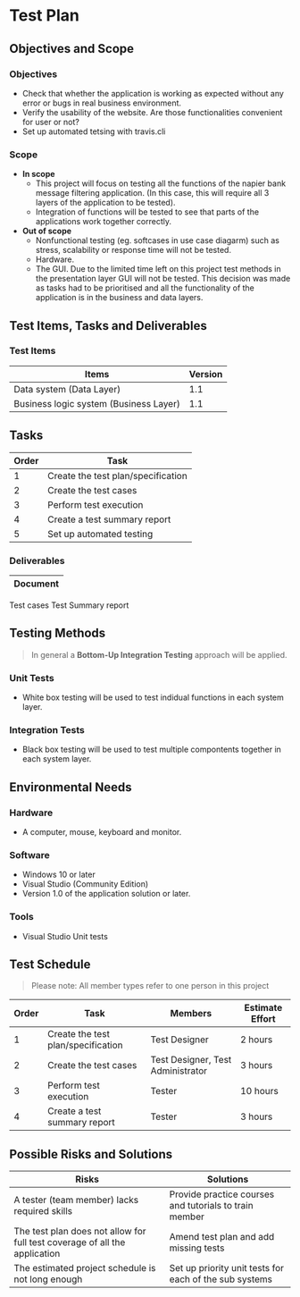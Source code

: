# Test Plan

## Objectives and Scope

### Objectives
- Check that whether the application is working as expected without any error or bugs in real business environment.
- Verify the usability of the website. Are those functionalities convenient for user or not?
- Set up automated tetsing with travis.cli

### Scope
- **In scope**
  - This project will focus on testing all the functions of the napier bank message filtering application. (In this case, this will require all 3 layers of the application to be tested).
  - Integration of functions will be tested to see that parts of the applications work together correctly.
- **Out of scope**
  - Nonfunctional testing (eg. softcases in use case diagarm) such as stress, scalability or response time will not be tested.
  - Hardware.
  - The GUI. Due to the limited time left on this project test methods in the presentation layer GUI will not be tested. This decision was made as tasks had to be prioritised and all the functionality of the application is in the business and data layers.

## Test Items, Tasks and Deliverables

### Test Items
Items|Version
------------|------------
Data system (Data Layer)|1.1
Business logic system (Business Layer)|1.1

## Tasks
Order|Task
------------|------------
1|Create the test plan/specification
2|Create the test cases
3|Perform test execution
4|Create a test summary report
5|Set up automated testing

### Deliverables
Document|
------------|
Test cases
Test Summary report

## Testing Methods

> In general a **Bottom-Up Integration Testing** approach will be applied.

### Unit Tests
- White box testing will be used to test indidual functions in each system layer. 

### Integration Tests
- Black box testing will be used to test multiple compontents together in each system layer.

## Environmental Needs

### Hardware
- A computer, mouse, keyboard and monitor.

### Software
- Windows 10 or later
- Visual Studio (Community Edition)
- Version 1.0 of the application solution or later.

### Tools
- Visual Studio Unit tests

## Test Schedule

> Please note: All member types refer to one person in this project

Order|Task|Members|Estimate Effort
------------|------------|------------|------------|
1|Create the test plan/specification|Test Designer|2 hours
2|Create the test cases|Test Designer, Test Administrator|3 hours
3|Perform test execution|Tester|10 hours
4|Create a test summary report|Tester|3 hours

## Possible Risks and Solutions
Risks|Solutions
------------|------------
A tester (team member) lacks required skills|Provide practice courses and tutorials to train member
The test plan does not allow for full test coverage of all the application|Amend test plan and add missing tests
The estimated project schedule is not long enough|Set up priority unit tests for each of the sub systems
